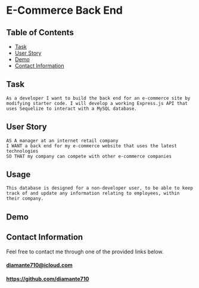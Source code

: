 # E-Commerce Back End

## Table of Contents

* [Task](#Task)
* [User Story](#User-Story)
* [Demo](#Demo)
* [Contact Information](#Contact-Information)

## <a name="Task"></a>Task

```
As a developer I want to build the back end for an e-commerce site by modifying starter code. I will develop a working Express.js API that uses Sequelize to interact with a MySQL database.
```

## <a name="User Story"></a>User Story

```
AS A manager at an internet retail company
I WANT a back end for my e-commerce website that uses the latest technologies
SO THAT my company can compete with other e-commerce companies
```
## <a name="Usage"></a>Usage

```
This database is designed for a non-developer user, to be able to keep track of and update any information relating to employees, within their company.
```

## <a name="Demo"></a>Demo



## <a name="Contact Information"></a>Contact Information


Feel free to contact me through one of the provided links below.
#### diamante710@icloud.com
#### https://github.com/diamante710

